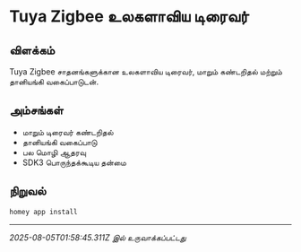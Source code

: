 # Tuya Zigbee உலகளாவிய டிரைவர்

## விளக்கம்
Tuya Zigbee சாதனங்களுக்கான உலகளாவிய டிரைவர், மாறும் கண்டறிதல் மற்றும் தானியங்கி வகைப்பாடுடன்.

## அம்சங்கள்
- மாறும் டிரைவர் கண்டறிதல்
- தானியங்கி வகைப்பாடு
- பல மொழி ஆதரவு
- SDK3 பொருந்தக்கூடிய தன்மை

## நிறுவல்
```bash
homey app install
```

---
*2025-08-05T01:58:45.311Z இல் உருவாக்கப்பட்டது*